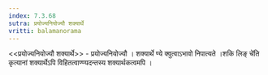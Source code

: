 ```yaml
---
index: 7.3.68
sutra: प्रयोज्यनियोज्यौ शक्यार्थे
vritti: balamanorama
---
```


<<प्रयोज्यनियोज्यौ शक्यार्थे>> - प्रयोज्यनियोज्यौ । शक्यार्थे ण्ये क्वुत्वाऽभावो निपात्यते ।शकि लिङ् चे॑ति कृत्यानां शक्यार्थेऽपि विहितत्वाण्ण्यदन्तस्य शक्यार्थकत्वमपि । 